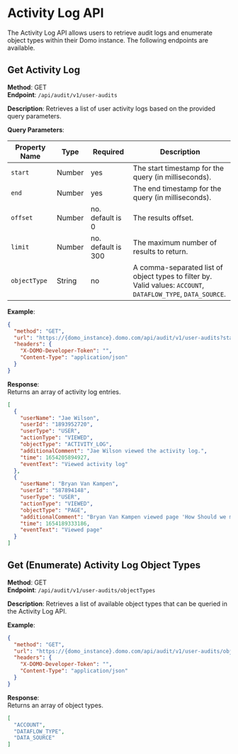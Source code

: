 # Activity Log API

The Activity Log API allows users to retrieve audit logs and enumerate object types within their Domo instance. The following endpoints are available.


## Get Activity Log

**Method**: GET  
**Endpoint**: `/api/audit/v1/user-audits`

**Description**: Retrieves a list of user activity logs based on the provided query parameters.

**Query Parameters**:

| Property Name | Type   | Required          | Description                                                                                   |
| ------------- | ------ | ----------------- | --------------------------------------------------------------------------------------------- |
| `start`       | Number | yes               | The start timestamp for the query (in milliseconds).                                          |
| `end`         | Number | yes               | The end timestamp for the query (in milliseconds).                                            |
| `offset`      | Number | no. default is 0  | The results offset.                                                                           |
| `limit`       | Number | no. default is 300| The maximum number of results to return.                                                     |
| `objectType`  | String | no                | A comma-separated list of object types to filter by. Valid values: `ACCOUNT`, `DATAFLOW_TYPE`, `DATA_SOURCE`. |

**Example**:

```json
{
  "method": "GET",
  "url": "https://{domo_instance}.domo.com/api/audit/v1/user-audits?start=1646434158639&end=1654206558639&offset=0&limit=300&objectType=DATAFLOW_TYPE,ACCOUNT",
  "headers": {
    "X-DOMO-Developer-Token": "",
    "Content-Type": "application/json"
  }
}
```

**Response**:  
Returns an array of activity log entries.

```json
[
  {
    "userName": "Jae Wilson",
    "userId": "1893952720",
    "userType": "USER",
    "actionType": "VIEWED",
    "objectType": "ACTIVITY_LOG",
    "additionalComment": "Jae Wilson viewed the activity log.",
    "time": 1654205894927,
    "eventText": "Viewed activity log"
  },
  {
    "userName": "Bryan Van Kampen",
    "userId": "587894148",
    "userType": "USER",
    "actionType": "VIEWED",
    "objectType": "PAGE",
    "additionalComment": "Bryan Van Kampen viewed page 'How Should we manage this monster?'.",
    "time": 1654189333186,
    "eventText": "Viewed page"
  }
]
```


## Get (Enumerate) Activity Log Object Types

**Method**: GET  
**Endpoint**: `/api/audit/v1/user-audits/objectTypes`

**Description**: Retrieves a list of available object types that can be queried in the Activity Log API.

**Example**:

```json
{
  "method": "GET",
  "url": "https://{domo_instance}.domo.com/api/audit/v1/user-audits/objectTypes",
  "headers": {
    "X-DOMO-Developer-Token": "",
    "Content-Type": "application/json"
  }
}
```

**Response**:  
Returns an array of object types.

```json
[
  "ACCOUNT",
  "DATAFLOW_TYPE",
  "DATA_SOURCE"
]
```